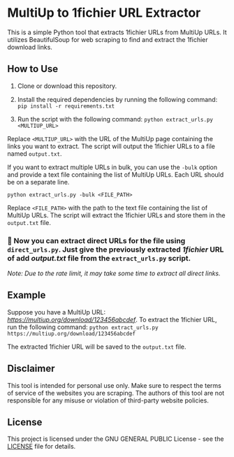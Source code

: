 # MultiUp to 1fichier URL Extractor

This is a simple Python tool that extracts 1fichier URLs from MultiUp URLs. It utilizes BeautifulSoup for web scraping to find and extract the 1fichier download links.

## How to Use

1. Clone or download this repository.
2. Install the required dependencies by running the following command:
```pip install -r requirements.txt```

3. Run the script with the following command:
```python extract_urls.py <MULTIUP_URL>```

Replace `<MULTIUP_URL>` with the URL of the MultiUp page containing the links you want to extract. The script will output the 1fichier URLs to a file named `output.txt`.

If you want to extract multiple URLs in bulk, you can use the `-bulk` option and provide a text file containing the list of MultiUp URLs. Each URL should be on a separate line.

```python extract_urls.py -bulk <FILE_PATH>```

Replace `<FILE_PATH>` with the path to the text file containing the list of MultiUp URLs. The script will extract the 1fichier URLs and store them in the `output.txt` file.

### 🔴 Now you can extract direct URLs for the file using `direct_urls.py`. Just give the previously extracted **_1fichier_** URL of add **_output.txt_** file from the `extract_urls.py` script.
_Note: Due to the rate limit, it may take some time to extract all direct links._

## Example

Suppose you have a MultiUp URL: _https://multiup.org/download/123456abcdef_. To extract the 1fichier URL, run the following command: ```python extract_urls.py https://multiup.org/download/123456abcdef```

The extracted 1fichier URL will be saved to the `output.txt` file.

## Disclaimer

This tool is intended for personal use only. Make sure to respect the terms of service of the websites you are scraping. The authors of this tool are not responsible for any misuse or violation of third-party website policies.

## License

This project is licensed under the GNU GENERAL PUBLIC License - see the [LICENSE](LICENSE) file for details.



